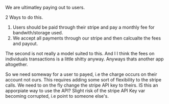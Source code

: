 We are ultimatley paying out to users. 

2 Ways to do this.

1. Users should be paid through their stripe and pay a monthly fee for bandwith/storage used.         
2. We accept all payments through our stripe and then calcualte the fees and payout.  

The second is not really a model suited to this. And I I think the fees on individuals transactions is a little shitty anyway. Anyways thats another app altogether.

So we need someway for a user to payed, i.e the charge occurs on their account not ours. This requires adding some sort of flexibility to the stripe calls. We need to on the fly change the stripe API key to theirs. IS this an apporpiate way to use the API?  Slight risk of the stripe API Key var becoming corrupted, i.e point to someone else's.